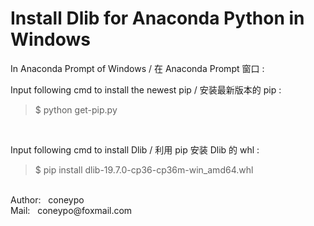 # Install Dlib for Anaconda Python in Windows

In Anaconda Prompt of Windows /
在 Anaconda Prompt 窗口 :
 
  Input following cmd to install the newest pip / 
  安装最新版本的 pip :

  > $ python get-pip.py
  
<br>

  Input following cmd to install Dlib / 
  利用 pip 安装 Dlib 的 whl :
  > $ pip install dlib-19.7.0-cp36-cp36m-win_amd64.whl

<br>
Author: &nbsp; coneypo 
<br>
Mail: &nbsp;&nbsp;coneypo@foxmail.com
